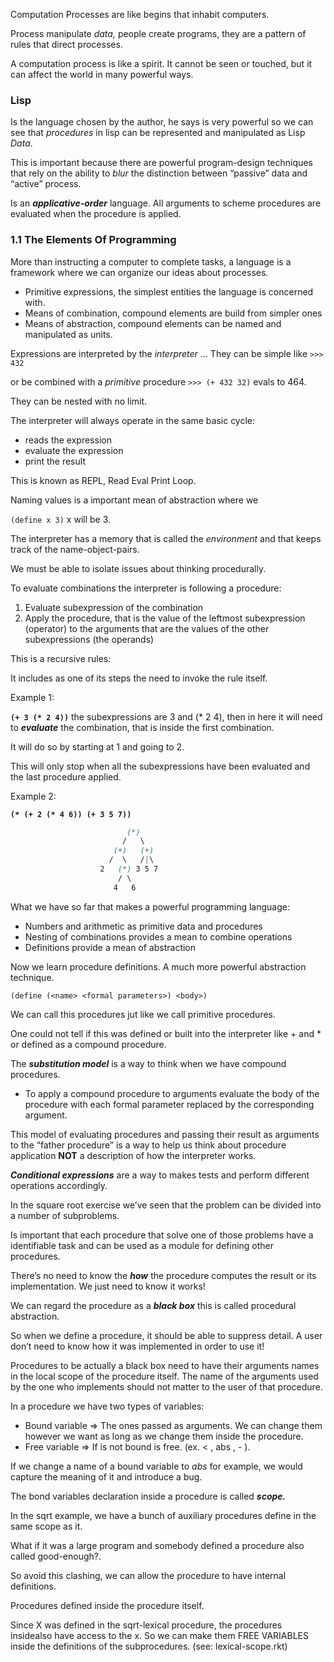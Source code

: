 Computation Processes are like begins that inhabit computers.

Process manipulate _data,_ people create programs, they are a pattern of rules that direct processes.

A computation process is like a spirit. It cannot be seen or touched, but it can affect the world in many powerful ways.

### Lisp

Is the language chosen by the author, he says is very powerful so we can see that _procedures_ in lisp can be represented and manipulated as Lisp _Data_.

This is important because there are powerful program-design techniques that rely on the ability to _blur_ the distinction between “passive” data and “active” process.

Is an **_applicative-order_** language. All arguments to scheme procedures are evaluated when the procedure is applied.

### 1.1 The Elements Of Programming

More than instructing a computer to complete tasks, a language is a framework where we can organize our ideas about processes.

- Primitive expressions, the simplest entities the language is concerned with.
- Means of combination, compound elements are build from simpler ones
- Means of abstraction, compound elements can be named and manipulated as units.

Expressions are interpreted by the _interpreter_ … They can be simple like `>>> 432`

or be combined with a _primitive_ procedure `>>> (+ 432 32)` evals to 464.

They can be nested with no limit.

The interpreter will always operate in the same basic cycle:

- reads the expression
- evaluate the expression
- print the result

This is known as REPL, Read Eval Print Loop.

Naming values is a important mean of abstraction where we

`(define x 3)` x will be 3.

The interpreter has a memory that is called the _environment_ and that keeps track of the name-object-pairs.

We must be able to isolate issues about thinking procedurally.

To evaluate combinations the interpreter is following a procedure:

1. Evaluate subexpression of the combination
2. Apply the procedure, that is the value of the leftmost subexpression (operator) to the arguments that are the values of the other subexpressions (the operands)

This is a recursive rules:

It includes as one of its steps the need to invoke the rule itself.

Example 1:

**`(+ 3 (* 2 4))`** the subexpressions are 3 and (\* 2 4), then in here it will need to **_evaluate_** the combination, that is inside the first combination.

It will do so by starting at 1 and going to 2.

This will only stop when all the subexpressions have been evaluated and the last procedure applied.

Example 2:

**`(* (+ 2 (* 4 6)) (+ 3 5 7))`**

```scss
                          (*)
                         /   \
                       (+)   (+)
                      /  \   /|\
                    2   (*) 3 5 7
                        / \
                       4   6
```

What we have so far that makes a powerful programming language:

- Numbers and arithmetic as primitive data and procedures
- Nesting of combinations provides a mean to combine operations
- Definitions provide a mean of abstraction

Now we learn procedure definitions. A much more powerful abstraction technique.

`(define (<name> <formal parameters>) <body>)`

We can call this procedures jut like we call primitive procedures.

One could not tell if this was defined or built into the interpreter like + and \* or defined as a compound procedure.

The **_substitution model_** is a way to think when we have compound procedures.

- To apply a compound procedure to arguments evaluate the body of the procedure with each formal parameter replaced by the corresponding argument.

This model of evaluating procedures and passing their result as arguments to the “father procedure” is a way to help us think about procedure application **NOT** a description of how the interpreter works.

**_Conditional expressions_** are a way to makes tests and perform different operations accordingly.

In the square root exercise we’ve seen that the problem can be divided into a number of subproblems.

Is important that each procedure that solve one of those problems have a identifiable task and can be used as a module for defining other procedures.

There’s no need to know the **_how_** the procedure computes the result or its implementation. We just need to know it works!

We can regard the procedure as a **_black box_** this is called procedural abstraction.

So when we define a procedure, it should be able to suppress detail. A user don’t need to know how it was implemented in order to use it!

Procedures to be actually a black box need to have their arguments names in the local scope of the procedure itself. The name of the arguments used by the one who implements should not matter to the user of that procedure.

In a procedure we have two types of variables:

- Bound variable ⇒ The ones passed as arguments. We can change them however we want as long as we change them inside the procedure.
- Free variable ⇒ If is not bound is free. (ex. < , abs , - ).

If we change a name of a bound variable to _abs_ for example, we would capture the meaning of it and introduce a bug.

The bond variables declaration inside a procedure is called **_scope._**

In the sqrt example, we have a bunch of auxiliary procedures define in the same scope as it.

What if it was a large program and somebody defined a procedure also called good-enough?.

So avoid this clashing, we can allow the procedure to have internal definitions.

Procedures defined inside the procedure itself.

Since X was defined in the sqrt-lexical procedure, the procedures insidealso have access to the x.
So we can make them FREE VARIABLES inside the definitions of the subprocedures. (see: lexical-scope.rkt)
